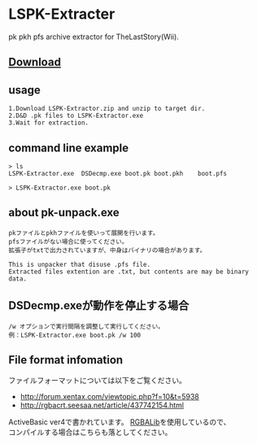 # LSPK-Extracter
pk pkh pfs archive extractor for TheLastStory(Wii).

## [Download](https://github.com/RGBA-CRT/LSPK-Extracter/releases)


## usage
	1.Download LSPK-Extractor.zip and unzip to target dir.
	2.D&D .pk files to LSPK-Extractor.exe 
	3.Wait for extraction.


## command line example
	> ls  
	LSPK-Extractor.exe	DSDecmp.exe	boot.pk	boot.pkh	boot.pfs  
	  
	> LSPK-Extractor.exe boot.pk  


## about pk-unpack.exe
	pkファイルとpkhファイルを使いって展開を行います。  
	pfsファイルがない場合に使ってください。  
	拡張子がtxtで出力されていますが、中身はバイナリの場合があります。  
	
	This is unpacker that disuse .pfs file.
	Extracted files extention are .txt, but contents are may be binary data.


## DSDecmp.exeが動作を停止する場合
	/w オプションで実行間隔を調整して実行してください。  
	例：LSPK-Extractor.exe boot.pk /w 100  


## File format infomation
ファイルフォーマットについては以下をご覧ください。  
 + http://forum.xentax.com/viewtopic.php?f=10&t=5938  
 + http://rgbacrt.seesaa.net/article/437742154.html  


ActiveBasic ver4で書かれています。
[RGBALib](https://github.com/RGBA-CRT/RGBALib)を使用しているので、  
コンパイルする場合はこちらも落としてください。

